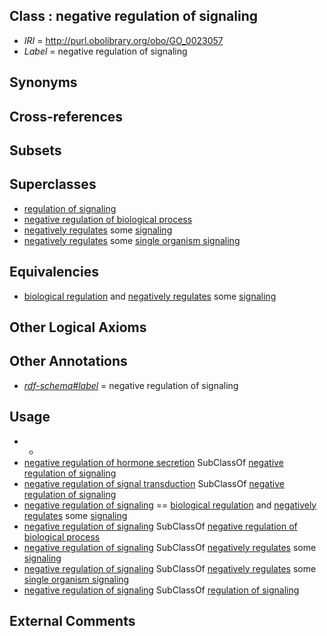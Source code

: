 
## Class : negative regulation of signaling

 * *IRI* = http://purl.obolibrary.org/obo/GO_0023057
 * *Label* = negative regulation of signaling

## Synonyms


## Cross-references


## Subsets


## Superclasses

 * [regulation of signaling](../../GO/51/GO_0023051.md)
 * [negative regulation of biological process](../../GO/19/GO_0048519.md)
 * [negatively regulates](../../RO/12/RO_0002212.md) some [signaling](../../GO/52/GO_0023052.md)
 * [negatively regulates](../../RO/12/RO_0002212.md) some [single organism signaling](../../GO/00/GO_0044700.md)

## Equivalencies

 * [biological regulation](../../GO/07/GO_0065007.md) and [negatively regulates](../../RO/12/RO_0002212.md) some [signaling](../../GO/52/GO_0023052.md)

## Other Logical Axioms


## Other Annotations

 * *[rdf-schema#label](../../el/rdf-schema#label.md)* = negative regulation of signaling

## Usage

 * -
 * [negative regulation of hormone secretion](../../GO/88/GO_0046888.md) SubClassOf [negative regulation of signaling](../../GO/57/GO_0023057.md)
 * [negative regulation of signal transduction](../../GO/68/GO_0009968.md) SubClassOf [negative regulation of signaling](../../GO/57/GO_0023057.md)
 * [negative regulation of signaling](../../GO/57/GO_0023057.md) == [biological regulation](../../GO/07/GO_0065007.md) and [negatively regulates](../../RO/12/RO_0002212.md) some [signaling](../../GO/52/GO_0023052.md)
 * [negative regulation of signaling](../../GO/57/GO_0023057.md) SubClassOf [negative regulation of biological process](../../GO/19/GO_0048519.md)
 * [negative regulation of signaling](../../GO/57/GO_0023057.md) SubClassOf [negatively regulates](../../RO/12/RO_0002212.md) some [signaling](../../GO/52/GO_0023052.md)
 * [negative regulation of signaling](../../GO/57/GO_0023057.md) SubClassOf [negatively regulates](../../RO/12/RO_0002212.md) some [single organism signaling](../../GO/00/GO_0044700.md)
 * [negative regulation of signaling](../../GO/57/GO_0023057.md) SubClassOf [regulation of signaling](../../GO/51/GO_0023051.md)

## External Comments


